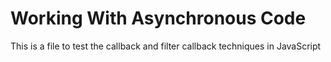 # Working With Asynchronous Code
This is a file to test the callback and filter callback techniques in JavaScript
